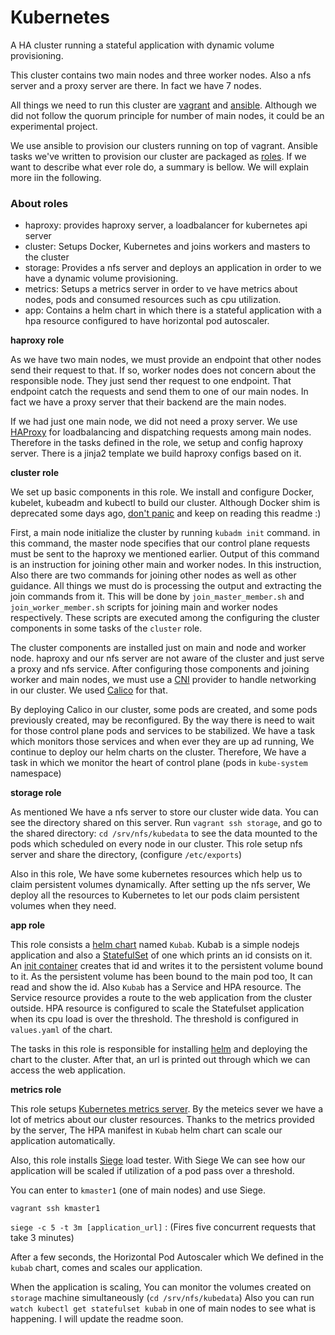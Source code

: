 # Kubernetes
A HA cluster running a stateful application with dynamic volume provisioning.


This cluster contains two main nodes and three worker nodes. Also a nfs server and a proxy server are there. In fact we have 7 nodes.


All things we need to run this cluster are [vagrant](https://www.vagrantup.com/) and [ansible](https://www.ansible.com/). Although we did not follow the quorum principle for number of main nodes, it could be an experimental project.


We use ansible to provision our clusters running on top of vagrant. Ansible tasks we've written to provision our cluster are packaged as [roles](https://docs.ansible.com/ansible/latest/user_guide/playbooks_reuse_roles.html). If we want to describe what ever role do, a summary is bellow. We will explain more iin the following.


### About roles

- haproxy: provides haproxy server, a loadbalancer for kubernetes api server
- cluster: Setups Docker, Kubernetes and joins workers and masters to the cluster
- storage: Provides a nfs server and deploys an application in order to we have a dynamic volume provisioning.
- metrics: Setups a metrics server in order to ve have metrics about nodes, pods and consumed resources such as cpu utilization.
- app: Contains a helm chart in which there is a stateful application with a hpa resource configured to have horizontal pod autoscaler.



**haproxy role**

As we have two main nodes, we must provide an endpoint that other nodes send their request to that. If so, worker nodes does not concern about the responsible node. They just send ther request to one endpoint. That endpoint catch the requests and send them to one of our main nodes. In fact we have a proxy server that their backend are the main nodes.

If we had just one main node, we did not need a proxy server. We use [HAProxy](http://www.haproxy.org/) for loadbalancing and dispatching requests among main nodes. Therefore in the tasks defined in the role, we setup and config haproxy server. There is a jinja2 template we build haproxy configs based on it.

**cluster role**

We set up basic components in this role. We install and configure Docker, kubelet, kubeadm and kubectl to build our cluster. Although Docker shim is deprecated some days ago, [don't panic](https://kubernetes.io/blog/2020/12/02/dont-panic-kubernetes-and-docker/) and keep on reading this readme :) 

First, a main node initialize the cluster by running `kubadm init` command. in this command, the master node specifies that our control plane requests must be sent to the haproxy we mentioned earlier. Output of this command is an instruction for joining other main and worker nodes. In this instruction, Also there are two commands for joining other nodes as well as other guidance. All things we must do is processing the output and extracting the join commands from it. This will be done by `join_master_member.sh` and `join_worker_member.sh` scripts for joining main and worker nodes respectively.
These scripts are executed among the configuring the cluster components in some tasks of the `cluster` role.

The cluster components are installed just on main and node and worker node. haproxy and our nfs server are not aware of the cluster and just serve a proxy and nfs service.
After configuring those components and joining worker and main nodes, we must use a [CNI](https://kubernetes.io/docs/concepts/cluster-administration/networking/) provider to handle networking in our cluster. We used [Calico](https://www.projectcalico.org/) for that.

By deploying Calico in our cluster, some pods are created, and some pods previously created, may be reconfigured. By the way there is need to wait for those control plane pods and services to be stabilized. We have a task which monitors those services and when ever they are up ad running, We continue to deploy our helm charts on the cluster. 
Therefore, We have a task in which we monitor the heart of control plane (pods in `kube-system` namespace)

**storage role**

As mentioned We have a nfs server to store our cluster wide data. You can see the directory shared on this server.
Run `vagrant ssh storage`, and go to the shared directory: `cd /srv/nfs/kubedata` to see the data mounted to the pods which scheduled on every node in our cluster. This role setup nfs server and share the directory, (configure `/etc/exports`)

Also in this role, We have some kubernetes resources which help us to claim persistent volumes dynamically. After setting up the nfs server, We deploy all the resources to Kubernetes to let our pods claim persistent volumes when they need.


**app role**

This role consists a [helm chart](https://helm.sh/docs/topics/charts/) named `Kubab`. Kubab is a simple nodejs application and also a [StatefulSet](https://kubernetes.io/docs/concepts/workloads/controllers/statefulset/) of one  which prints an id consists on it. An [init container](https://kubernetes.io/docs/concepts/workloads/pods/init-containers/) creates that id and writes it to the persistent volume bound to it. As the persistent volume has been bound to the main pod too, It can read and show the id.
Also `Kubab` has a Service and HPA resource. The Service resource provides a route to the web application from the cluster outside. HPA resource is configured to scale the Statefulset application when its cpu load is over the threshold. The threshold is configured in `values.yaml` of the chart.    

The tasks in this role is responsible for installing [helm](https://helm.sh/) and deploying the chart to the cluster. After that, an url is printed out through which we can access the web application.




**metrics role**

This role setups [Kubernetes metrics server](https://github.com/kubernetes-sigs/metrics-server). By the meteics sever we have a lot of metrics about our cluster resources. Thanks to the metrics provided by the server, The HPA manifest in `Kubab` helm chart can scale our application automatically.

Also, this role installs [Siege](https://github.com/JoeDog/siege) load tester. With Siege We can see how our application will be scaled if  utilization of a pod pass over a threshold.

You can enter to `kmaster1` (one of main nodes) and use Siege.

`vagrant ssh kmaster1`

`siege -c 5 -t 3m [application_url]` : (Fires five  concurrent requests that take 3 minutes)

After a few seconds, the Horizontal Pod Autoscaler which We defined in the `kubab` chart, comes and scales our application.

When the application is scaling, You can monitor the volumes created on `storage` machine simultaneously (`cd /srv/nfs/kubedata`)
Also you can run `watch kubectl get statefulset kubab` in one of main nodes to see what is happening.
I will update the readme soon.
